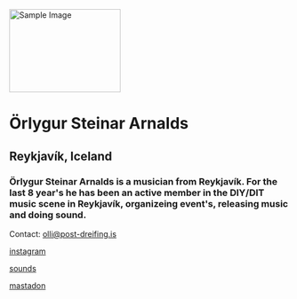 <img src="https://github.com/user-attachments/assets/e506ba5f-13d1-49e9-8785-a370a1efbca6" alt="Sample Image" width="200" height="150">

# Örlygur Steinar Arnalds

## Reykjavík, Iceland

### Örlygur Steinar Arnalds is a musician from Reykjavík. For the last 8 year's he has been an active member in the DIY/DIT music scene in Reykjavík, organizeing event's, releasing music and doing sound.

Contact: olli@post-dreifing.is

[instagram](https://www.instagram.com/olli_steini/)

[sounds](https://soundcloud.com/rlygur-steinar-arnalds)

[mastadon](https://post.lurk.org/@olli_steini)




